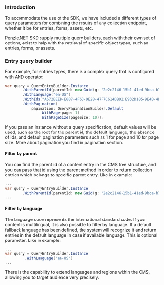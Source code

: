### **Introduction**

To accommodate the use of the SDK, we have included a different types of query parameters for combining the results of any collection endpoint, whether it be for entries, forms, assets, etc.

Penzle.NET SKD supply multiple query builders, each with their own set of options, exist to help with the retrieval of specific object types, such as entries, forms, or assets.

### Entry query builder

For example, for entries types, there is a complex query that is configured with AND operator:

```csharp
var query = QueryEntryBuilder.Instance
        .WithParentId(parentId: new Guid(g: "2e2c2146-15b1-41ed-9bca-b77e346f8f0a"))
        .WithLanguage("en-US")
        .WithIds("A672BEEB-E887-4F60-9E28-47F7C614DB92;E932D185-9E4B-4B03-B0B2-DEA6D26E6F56")
        .WithPagination(
            pagination: QueryPaginationBuilder.Default
                .WithPage(page: 1)
                .WithPageSize(pageSize: 10));
```

If you pass an instance without a query specification, default values will be used, such as the root for the parent id, the default language, the absence of ids, and default pagination parameters such as 1 for page and 10 for page size. More about pagination you find in pagination section.

#### Filter by parent

You can find the parent id of a content entry in the CMS tree structure, and you can pass that id using the parent method in order to return collection entries which belongs to specific parent entry. Like in example:

```csharp
...
var query = QueryEntryBuilder.Instance
        .WithParentId(parentId: new Guid(g: "2e2c2146-15b1-41ed-9bca-b77e346f8f0a")):
...
```

#### Filter by language

The language code represents the international standard code. If your content is multilingual, it is also possible to filter by language. If a default fallback language has been defined, the system will recognize it and return entries in the default language in case if available language. This is optional parameter. Like in example:

```csharp
...
var query = QueryEntryBuilder.Instance
         .WithLanguage("en-US")
...
```

There is the capability to extend languages and regions within the CMS, allowing you to target audience very precisely.
